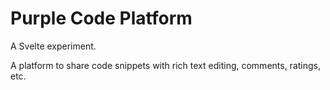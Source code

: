 # Purple Code Platform  
A Svelte experiment.

A platform to share code snippets with rich text editing, comments, ratings, etc.  